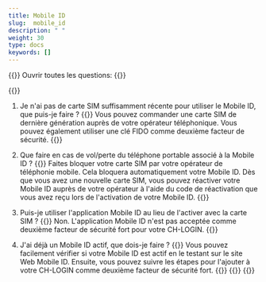 ```yaml
---
title: Mobile ID
slug:  mobile_id
description: " "
weight: 30
type: docs
keywords: []
---
```


{{<faqBlock>}}
Ouvrir toutes les questions: {{<collapsibleGroupCommand groupId="mobile_id">}}

{{<numberedList>}}
1. Je n'ai pas de carte SIM suffisamment récente pour utiliser le Mobile ID, que puis-je faire ?
{{<collapsibleBlock groupId="mobile_id">}}
Vous pouvez commander une carte SIM de dernière génération auprès de votre opérateur téléphonique. Vous pouvez également utiliser une clé FIDO comme deuxième facteur de sécurité. 
{{</collapsibleBlock>}}

2. Que faire en cas de vol/perte du téléphone portable associé à la Mobile ID ?
{{<collapsibleBlock groupId="mobile_id">}}
Faites bloquer votre carte SIM par votre opérateur de téléphonie mobile. Cela bloquera automatiquement votre Mobile ID. Dès que vous avez une nouvelle carte SIM, vous pouvez réactiver votre Mobile ID auprès de votre opérateur à l'aide du code de réactivation que vous avez reçu lors de l'activation de votre Mobile ID. 
{{</collapsibleBlock>}}

3. Puis-je utiliser l'application Mobile ID au lieu de l'activer avec la carte SIM ?
{{<collapsibleBlock groupId="mobile_id">}}
Non. L'application Mobile ID n'est pas acceptée comme deuxième facteur de sécurité fort pour votre CH-LOGIN. 
{{</collapsibleBlock>}}

4. J'ai déjà un Mobile ID actif, que dois-je faire ?
{{<collapsibleBlock groupId="mobile_id">}}
Vous pouvez facilement vérifier si votre Mobile ID est actif en le testant sur le site Web Mobile ID. Ensuite, vous pouvez suivre les étapes pour l'ajouter à votre CH-LOGIN comme deuxième facteur de sécurité fort.
{{</collapsibleBlock>}}
{{</numberedList>}}
{{</faqBlock>}}